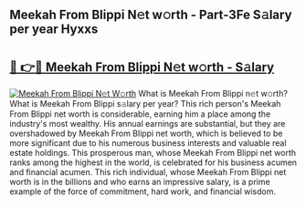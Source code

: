 ## Meekah From Blippi N𝚎t w𝚘rth - Part-3Fe S𝚊lary per year Hyxxs

# <h2><a href="http://gc418at.nevu.top/?p=Meekah+From+Blippi">🔗 👉🔴 Meekah From Blippi N𝚎t w𝚘rth - S𝚊lary</a></h2>

[![Meekah From Blippi N𝚎t W𝚘rth](https://i.imgur.com/Oavwk0R.jpeg)](http://gc418at.nevu.top/?p=Meekah+From+Blippi)
What is Meekah From Blippi n𝚎t w𝚘rth? What is Meekah From Blippi s𝚊lary per year?
This rich person's Meekah From Blippi net worth is considerable, earning him a place among the industry's most wealthy. His annual earnings are substantial, but they are overshadowed by Meekah From Blippi net worth, which is believed to be more significant due to his numerous business interests and valuable real estate holdings. This prosperous man, whose Meekah From Blippi net worth ranks among the highest in the world, is celebrated for his business acumen and financial acumen. This rich individual, whose Meekah From Blippi net worth is in the billions and who earns an impressive salary, is a prime example of the force of commitment, hard work, and financial wisdom.
